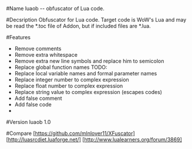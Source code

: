 #Name
luaob -- obfuscator of Lua code.

#Decsription
Obfuscator for Lua code. Target code is WoW's Lua and may be read the *.toc file of Addon, but if included files are *.lua.

#Features
* Remove comments
* Remove extra whitespace
* Remove extra new line symbols and replace him to semicolon
* Replace global function names
TODO:
* Replace local variable names and formal parameter names
* Replace integer number to complex expression
* Replace float number to complex expression
* Replace string value to complex expression (escapes codes)
* Add false comment
* Add false code
*

#Version
luaob 1.0

#Compare
[https://github.com/mlnlover11/XFuscator]
[http://luasrcdiet.luaforge.net/]
[http://www.lualearners.org/forum/3869]

